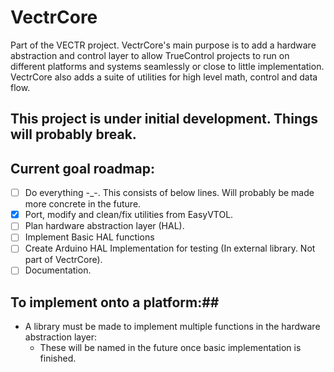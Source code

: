 # VectrCore
Part of the VECTR project. 
VectrCore's main purpose is to add a hardware abstraction and control layer to allow TrueControl projects to run on different platforms and systems seamlessly or close to little implementation. VectrCore also adds a suite of utilities for high level math, control and data flow.
## **This project is under initial development. Things will probably break.**
## Current goal roadmap:
- [ ] Do everything -_-. This consists of below lines. Will probably be made more concrete in the future.
- [X] Port, modify and clean/fix utilities from EasyVTOL.
- [ ] Plan hardware abstraction layer (HAL).
- [ ] Implement Basic HAL functions
- [ ] Create Arduino HAL Implementation for testing (In external library. Not part of VectrCore).
- [ ] Documentation.
## To implement onto a platform:##
- A library must be made to implement multiple functions in the hardware abstraction layer:
    - These will be named in the future once basic implementation is finished.